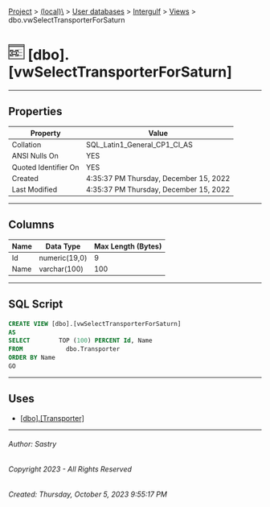 #### 

[Project](../../../../index.md) > [(local)\\](../../../index.md) > [User databases](../../index.md) > [Intergulf](../index.md) > [Views](Views.md) > dbo.vwSelectTransporterForSaturn

# ![Views](../../../../Images/View32.png) [dbo].[vwSelectTransporterForSaturn]

---

## <a name="#properties"></a>Properties

| Property | Value |
|---|---|
| Collation | SQL_Latin1_General_CP1_CI_AS |
| ANSI Nulls On | YES |
| Quoted Identifier On | YES |
| Created | 4:35:37 PM Thursday, December 15, 2022 |
| Last Modified | 4:35:37 PM Thursday, December 15, 2022 |


---

## <a name="#columns"></a>Columns

| Name | Data Type | Max Length (Bytes) |
|---|---|---|
| Id | numeric(19,0) | 9 |
| Name | varchar(100) | 100 |


---

## <a name="#sqlscript"></a>SQL Script

```sql
CREATE VIEW [dbo].[vwSelectTransporterForSaturn]
AS
SELECT        TOP (100) PERCENT Id, Name
FROM            dbo.Transporter
ORDER BY Name
GO

```


---

## <a name="#uses"></a>Uses

* [[dbo].[Transporter]](../Tables/dbo_Transporter.md)


---

###### Author:  Sastry

###### Copyright 2023 - All Rights Reserved

###### Created: Thursday, October 5, 2023 9:55:17 PM

